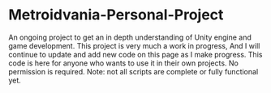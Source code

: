 # Metroidvania-Personal-Project
An ongoing project to get an in depth understanding of Unity engine and game development. This project is very much a work in progress, And I will continue to update and add new code on this page as I make progress. This code is here for anyone who wants to use it in their own projects. No permission is required. Note: not all scripts are complete or fully functional yet.
